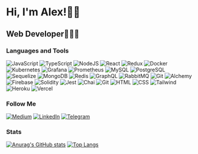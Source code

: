 # Hi, I'm Alex!👋🏼



## Web Developer👨🏼‍💻

### Languages and Tools

![JavaScript](https://img.shields.io/badge/-javascript-090909?style=for-the-badge&logo=javascript)
![TypeScript](https://img.shields.io/badge/-typescript-090909?style=for-the-badge&logo=typescript)
![NodeJS](https://img.shields.io/badge/Node.js-090909?style=for-the-badge&logo=node.js)
![React](https://img.shields.io/badge/-react-090909?style=for-the-badge&logo=react)
![Redux](https://img.shields.io/badge/Redux-090909?style=for-the-badge&logo=redux)
![Docker](https://img.shields.io/badge/docker-090909?style=for-the-badge&logo=docker&logoColor=red)
![Kubernetes](https://img.shields.io/badge/Kubernetes-090909?style=for-the-badge&logo=Kubernetes)
![Grafana](https://img.shields.io/badge/Grafana-090909?style=for-the-badge&logo=Grafana)
![Prometheus](https://img.shields.io/badge/prometheus-090909?style=for-the-badge&logo=prometheus)
![MySQL](https://img.shields.io/badge/MySQL-090909?style=for-the-badge&logo=MySQL)
![PostgreSQL](https://img.shields.io/badge/PostgreSQL-090909?style=for-the-badge&logo=postgresql)
![Sequelize](https://img.shields.io/badge/Sequelize-090909?style=for-the-badge&logo=Sequelize)
![MongoDB](https://img.shields.io/badge/-mongodb-090909?style=for-the-badge&logo=mongodb)
![Redis](https://img.shields.io/badge/redis-090909?style=for-the-badge&logo=redis)
![GraphQL](https://img.shields.io/badge/graphql-090909?style=for-the-badge&logo=graphql)
![RabbitMQ](https://img.shields.io/badge/-rabbitmq-090909?style=for-the-badge&logo=rabbitmq)
![Git](https://img.shields.io/badge/-git-090909?style=for-the-badge&logo=git)
![Alchemy](https://img.shields.io/badge/alchemy-090909?style=for-the-badge&logo=alchemy)
![Firebase](https://img.shields.io/badge/firebase-090909?style=for-the-badge&logo=firebase)
![Solidity](https://img.shields.io/badge/-solidity-090909?style=for-the-badge&logo=solidity)
![Jest](https://img.shields.io/badge/Jest-090909?style=for-the-badge&logo=Jest&logoColor=white)
![Chai](https://img.shields.io/badge/chai.js-090909?style=for-the-badge&logo=chai&logoColor=red)
![Git](https://img.shields.io/badge/-git-090909?style=for-the-badge&logo=git)
![HTML](https://img.shields.io/badge/-html-090909?style=for-the-badge&logo=html5)
![CSS](https://img.shields.io/badge/-css-090909?style=for-the-badge&logo=css3)
![Tailwind](https://img.shields.io/badge/Tailwind_CSS-090909?style=for-the-badge&logo=tailwind-css)
![Heroku](https://img.shields.io/badge/Heroku-090909?style=for-the-badge&logo=heroku)
![Vercel](https://img.shields.io/badge/Vercel-090909?style=for-the-badge&logo=vercel)

### Follow Me

[![Medium](https://img.shields.io/badge/Medium-090909?style=for-the-badge&logo=medium&logoColor=white)](https://medium.com/@kumancev1)
[![LinkedIn](https://img.shields.io/badge/LinkedIn-090909?style=for-the-badge&logo=linkedin&logoColor=white)](https://www.linkedin.com/in/kumancev)
[![Telegram](https://img.shields.io/badge/-telegram-090909?style=for-the-badge&logo=telegram&logoColor=white)](https://t.me/cimus)

### Stats

[![Anurag's GitHub stats](https://github-readme-stats.vercel.app/api?username=kumancev&show_icons=true&hide=prs,contribs&theme=tokyonight)](https://github.com/anuraghazra/github-readme-stats)
[![Top Langs](https://github-readme-stats.vercel.app/api/top-langs/?username=kumancev&theme=tokyonight&layout=compact)](https://github.com/anuraghazra/github-readme-stats)
